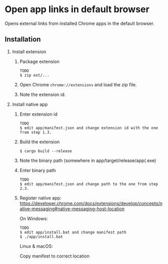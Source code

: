 # Open app links in default browser

Opens external links from installed Chrome apps in the default browser.

## Installation

1. Install extension

    1. Package extension

        ```
        TODO
        $ zip ext/...
        ```

    2. Open Chrome `chrome://extensions` and load the zip file.

    3. Note the extension id.

2. Install native app

    1. Enter extension id

        ```
        TODO
        $ edit app/manifest.json and change extension id with the one from step 1.3.
        ```

    2. Build the extension

        ```
        $ cargo build --release
        ```

    3. Note the binary path (somewhere in app/target/release/app(.exe)

    4. Enter binary path

        ```
        TODO
        $ edit app/manifest.json and change path to the one from step 2.3.
        ```

    5. Register native app: https://developer.chrome.com/docs/extensions/develop/concepts/native-messaging#native-messaging-host-location

        On Windows:

        ```
        TODO
        $ edit app/install.bat and change manifest path
        $ ./app/install.bat
        ```

        Linux & macOS:

        Copy manifest to correct location
